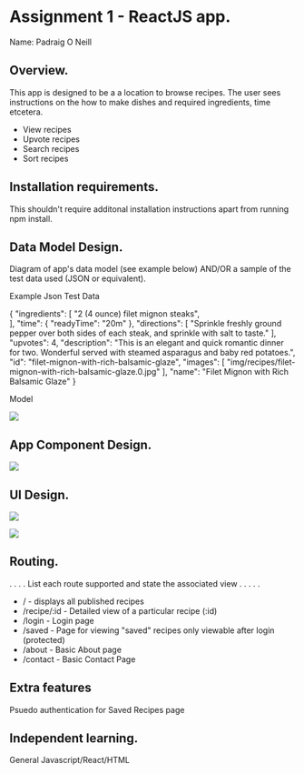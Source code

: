 # Assignment 1 - ReactJS app.

Name: Padraig O Neill

## Overview.
This app is designed to be a a location to browse recipes. The user sees instructions on the how to make dishes and required ingredients, time etcetera.

 + View recipes
 + Upvote recipes
 + Search recipes
 + Sort recipes

## Installation requirements.

This shouldn't require additonal installation instructions apart from running npm install.

## Data Model Design.

Diagram of app's data model (see example below) AND/OR a sample of the test data used (JSON or equivalent).

Example Json Test Data

{
    "ingredients":  [
        "2 (4 ounce) filet mignon steaks",  
    ], 
    "time": {
        "readyTime": "20m"
    }, 
    "directions": [
        "Sprinkle freshly ground pepper over both sides of each steak, and sprinkle with salt to taste."
    ], 
    "upvotes": 4, 
    "description": "This is an elegant and quick romantic dinner for two. Wonderful served with steamed asparagus and baby red potatoes.", 
    "id": "filet-mignon-with-rich-balsamic-glaze", 
    "images": [
        "img/recipes/filet-mignon-with-rich-balsamic-glaze.0.jpg"
    ], 
    "name": "Filet Mignon with Rich Balsamic Glaze"
}


Model

![][model]

## App Component Design.
![][stories]


## UI Design.

![][image1]

![][image2]

## Routing.
. . . . List each route supported and state the associated view . . . . . 

+ / - displays all published recipes
+ /recipe/:id - Detailed view of a particular recipe (:id)
+ /login - Login page
+ /saved - Page for viewing "saved" recipes only viewable after login (protected)
+ /about - Basic About page
+ /contact - Basic Contact Page

## Extra features
Psuedo authentication for Saved Recipes page

## Independent learning.
General Javascript/React/HTML

[model]: ./data.png
[image1]: ./screen.png
[image2]: ./screen2.png
[stories]: ./storybook.png
[testdata]: ./test-data.json